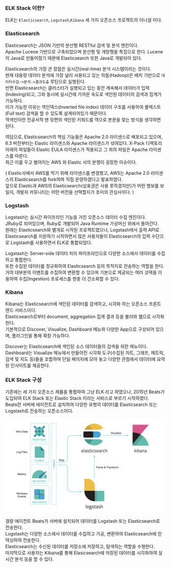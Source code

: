 ### ELK Stack 이란?
ELK는 `Elasticsearch`, `Logstash`,`Kibana` 세 가지 오픈소스 프로젝트의 이니셜 이다.

### Elasticsearch
Elasticsearch는 JSON 기반의 분산형 RESTful 검색 및 분석 엔진이다.   
Apache Lucene 기반으로 구축되었으며 분산형 및 개방형을 특징으로 한다.
Lucene이 Java로 만들어졌기 때문에 Elasticsearch 또한 Java로 개발되어 있다.

Elasticsearch의 가장 큰 장점은 실시간(real-time) 분석 시스템이라는 것이다.   
현재 대용량 데이터 분석에 가장 널리 사용되고 있는 하둡(Hadoop)은 배치 기반으로 `데이터수집->분석->결과도출` 루틴으로 실행된다.   
반면 Elasticsearch는 클러스터가 실행되고 있는 동안 계속해서 데이터가 입력(Indexing)되고, 그와 동시에 실시간에 가까운 속도로 색인된 데이터의 검색과 집계가 가능하다.   
이가 가능한 이유는 역인덱스(Inverted file index) 데이터 구조를 사용하여 풀텍스트(Full text) 검색을 할 수 있도록 설계되어있기 때문이다.   
역색인이란 전공서적 맨 뒷편의 색인된 키워드를 역으로 본문을 찾는 방식을 생각하면 된다.   

여담으로, Elasticsearch의 핵심 기능들은 Apache 2.0 라이센스로 배포되고 있으며, 6.3 버전부터는 Elastic 라이센스와 Apache 라이센스가 섞여있다. X-Pack 디렉토리 아래의 파일들이 Elastic EULA 라이센스가 적용되고 그 외의 파일은 Apache 라이센스를 따른다.   
최근 이를 두고 벌어지는 AWS 와 Elastic 사의 분쟁이 굉장한 이슈이다.   

( Elastic사에서 AWS를 막기 위해 라이센스를 변경했고, AWS는 Apache 2.0 라이센스의 Elasticsearch를 fork하여 직접 운영하겠다고 발표하였다.   
앞으로 Elastic과 AWS의 Elasticsearch(상표권은 사용 못하겠지만)가 어떤 행보를 보일지, 개발자 커뮤니티는 어떤 버전을 선택할지가 초미의 관심사이다. )

### Logstash
Logstash는 실시간 파이프라인 기능을 가진 오픈소스 데이터 수집 엔진이다.   
JRuby로 되어있으며, Ruby로 개발되어 Java Runtime 가상머신 위에서 돌아간다.   
원래는 Elasticsearch와 별개로 시작된 프로젝트였으나, Logstash에서 출력 API로 Elasticsearch를 지원하기 시작하면서 많은 사용자들이 Elasticsearch의 입력 수단으로 Logstash를 사용하면서 ELK로 통합되었다.   

Logstash는 Server-side 데이터 처리 파이프라인으로 다양한 소스에서 데이터를 수집하고 통합한다.   
또한 수집된 데이터를 정규화하여 Elasticsearch 등의 목적지로 전송하는 역할을 한다.   
거의 대부분의 이벤트를 수집하여 변환할 수 있으며 기본으로 제공되는 여러 코덱을 이용하여 수집(Ingestion) 프로세스를 한층 더 간소화할 수 있다.

### Kibana
Kibana는 Elasticsearch에 색인된 데이터를 검색하고, 시각화 하는 오픈소스 프론트엔드 서비스이다.   
Elasticsearch로부터 document, aggregation 집계 결과 등을 불러와 웹으로 시각화 한다.   
기본적으로 Discover, Visualize, Dashboard 메뉴와 다양한 App으로 구성되어 있으며, 플러그인을 통해 확장 가능하다.   

Discover는 Elasticsearch에 색인된 소스 데이터들의 검색을 위한 메뉴이다.   
Dashboard는 Visualize 메뉴에서 만들어진 시각화 도구(수집된 차트, 그래프, 메트릭, 검색 및 지도 등)들을 조합하여 단일 페이지에 모아 놓고 다양한 관점에서 데이터에 요약된 인사이트를 제공한다.   

### ELK Stack 구성
기존에는 세 가지 오픈소스 제품을 통합하여 그냥 ELK 라고 하였으나, 2015년 Beats가 도입되여 ELK Stack 또는 Elastic Stack 이라는 서비스로 부르기 시작하였다.   
Beats란 서버에 에이전트로 설치하여 다양한 유형의 데이터를 Elasticsearch 또는 Logstash로 전송하는 오픈소스이다.   

![ELK](./img/ELK.png)

경량 에이전트 Beats가 서버에 설치되어 데이터를 Logstash 또는 Elasticsearch로 전송한다.   
Logstash는 다양한 소스에서 데이터를 수집하고 가공, 변환하여 Elasticsearch에 인덱싱하여 전송한다.   
Elasticsearch는 수신된 데이터를 저장소에 저장하고, 탐색하는 역할을 수행한다.   
마지막으로 사용자는 Kibana를 통해 Elasicsearch에 저장된 데이터를 시각화하여 실시간 분석 등을 할 수 있다.